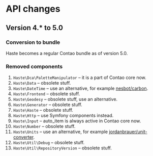 # API changes

## Version 4.* to 5.0

### Conversion to bundle

Haste becomes a regular Contao bundle as of version 5.0. 

### Removed components

1. `Haste\Dca\PaletteManipulator` – it is a part of Contao core now.
2. `Haste\Data` – obsolete stuff.
3. `Haste\DateTime` – use an alternative, for example [nesbot/carbon](https://github.com/briannesbitt/Carbon).
4. `Haste\Frontend` – obsolete stuff.
5. `Haste\Geodesy` – obsolete stuff, use an alternative.
6. `Haste\Generator` – obsolete stuff.
7. `Haste\Haste` – obsolete stuff.
8. `Haste\Http` – use Symfony components instead.
9. `Haste\Input` – auto_item is always active in Contao core now.
10. `Haste\Number` – obsolete stuff.
11. `Haste\Units` – use an alternative, for example [jordanbrauer/unit-converter](https://github.com/jordanbrauer/unit-converter).
12. `Haste\Util\Debug` – obsolete stuff.
13. `Haste\Util\RepositoryVersion` – obsolete stuff.
